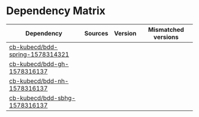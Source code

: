 # Dependency Matrix

Dependency | Sources | Version | Mismatched versions
---------- | ------- | ------- | -------------------
[cb-kubecd/bdd-spring-1578314321](https://github.com/cb-kubecd/bdd-spring-1578314321.git) |  | []() | 
[cb-kubecd/bdd-gh-1578316137](https://github.com/cb-kubecd/bdd-gh-1578316137.git) |  | []() | 
[cb-kubecd/bdd-nh-1578316137](https://github.com/cb-kubecd/bdd-nh-1578316137.git) |  | []() | 
[cb-kubecd/bdd-sbhg-1578316137](https://github.com/cb-kubecd/bdd-sbhg-1578316137.git) |  | []() | 
